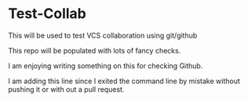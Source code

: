 # Test-Collab
 This will be used to test VCS collaboration using git/github

 This repo will be populated with lots of fancy checks.

 I am enjoying writing something on this for checking Github.

 I am adding this line since I exited the command line by mistake without pushing it or with out a pull request.
